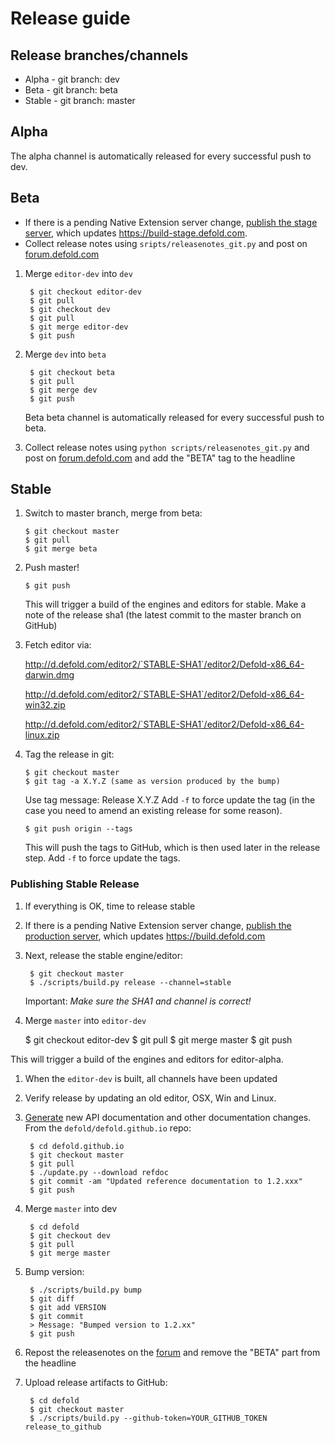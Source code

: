 # Release guide

## Release branches/channels
* Alpha - git branch: dev
* Beta - git branch: beta
* Stable - git branch: master

## Alpha
The alpha channel is automatically released for every successful push to dev.

## Beta

* If there is a pending Native Extension server change, [publish the stage server](https://github.com/defold/extender/blob/dev/README.md#releasing-stage-server), which updates https://build-stage.defold.com.
* Collect release notes using `sripts/releasenotes_git.py` and post on [forum.defold.com](https://forum.defold.com/c/releasenotes)

1. Merge `editor-dev` into `dev`

        $ git checkout editor-dev
        $ git pull
        $ git checkout dev
        $ git pull
        $ git merge editor-dev
        $ git push

1. Merge `dev` into `beta`

        $ git checkout beta
        $ git pull
        $ git merge dev
        $ git push

    Beta beta channel is automatically released for every successful push to beta.

1. Collect release notes using `python scripts/releasenotes_git.py` and post on [forum.defold.com](https://forum.defold.com/c/releasenotes)
and add the "BETA" tag to the headline

## Stable

 1. Switch to master branch, merge from beta:

        $ git checkout master
        $ git pull
        $ git merge beta

 1. Push master!

        $ git push

    This will trigger a build of the engines and editors for stable.
    Make a note of the release sha1 (the latest commit to the master branch on GitHub)

 1. Fetch editor via:

    http://d.defold.com/editor2/`STABLE-SHA1`/editor2/Defold-x86_64-darwin.dmg

    http://d.defold.com/editor2/`STABLE-SHA1`/editor2/Defold-x86_64-win32.zip

    http://d.defold.com/editor2/`STABLE-SHA1`/editor2/Defold-x86_64-linux.zip

 1. Tag the release in git:

        $ git checkout master
        $ git tag -a X.Y.Z (same as version produced by the bump)

    Use tag message: Release X.Y.Z
    Add `-f` to force update the tag (in the case you need to amend an existing release for some reason).

        $ git push origin --tags

    This will push the tags to GitHub, which is then used later in the release step. Add `-f` to force update the tags.

### Publishing Stable Release

1. If everything is OK, time to release stable

1. If there is a pending Native Extension server change, [publish the production server](https://github.com/defold/extender#releasing), which updates https://build.defold.com

1. Next, release the stable engine/editor:

        $ git checkout master
        $ ./scripts/build.py release --channel=stable
    Important: *Make sure the SHA1 and channel is correct!*

1. Merge `master` into `editor-dev`

    $ git checkout editor-dev
    $ git pull
    $ git merge master
    $ git push

This will trigger a build of the engines and editors for editor-alpha.

1. When the `editor-dev` is built, all channels have been updated

1. Verify release by updating an old editor, OSX, Win and Linux.

1. [Generate](https://github.com/defold/defold.github.io) new API documentation and other documentation changes. From the `defold/defold.github.io` repo:

        $ cd defold.github.io
        $ git checkout master
        $ git pull
        $ ./update.py --download refdoc
        $ git commit -am "Updated reference documentation to 1.2.xxx"
        $ git push

1. Merge `master` into dev

        $ cd defold
        $ git checkout dev
        $ git pull
        $ git merge master

1. Bump version:

        $ ./scripts/build.py bump
        $ git diff
        $ git add VERSION
        $ git commit
        > Message: "Bumped version to 1.2.xx"
        $ git push

1. Repost the releasenotes on the [forum](https://forum.defold.com/) and remove the "BETA" part from the headline

1. Upload release artifacts to GitHub:

        $ cd defold
        $ git checkout master
        $ ./scripts/build.py --github-token=YOUR_GITHUB_TOKEN release_to_github

